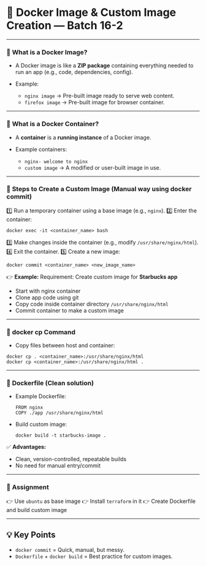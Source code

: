 # 🚀 **Docker Image & Custom Image Creation — Batch 16-2**

---

### 📌 **What is a Docker Image?**

* A Docker image is like a **ZIP package** containing everything needed to run an app (e.g., code, dependencies, config).
* Example:

  * `nginx image` → Pre-built image ready to serve web content.
  * `firefox image` → Pre-built image for browser container.

---

### 📌 **What is a Docker Container?**

* A **container** is a **running instance** of a Docker image.
* Example containers:

  * `nginx- welcome to nginx`
  * `custom image` → A modified or user-built image in use.

---

### 📌 **Steps to Create a Custom Image (Manual way using docker commit)**

1️⃣ Run a temporary container using a base image (e.g., `nginx`).
2️⃣ Enter the container:

```
docker exec -it <container_name> bash
```

3️⃣ Make changes inside the container (e.g., modify `/usr/share/nginx/html`).
4️⃣ Exit the container.
5️⃣ Create a new image:

```
docker commit <container_name> <new_image_name>
```

👉 **Example:**
Requirement: Create custom image for **Starbucks app**

* Start with nginx container
* Clone app code using git
* Copy code inside container directory `/usr/share/nginx/html`
* Commit container to make a custom image

---

### 📌 **docker cp Command**

* Copy files between host and container:

```
docker cp . <container_name>:/usr/share/nginx/html
docker cp <container_name>:/usr/share/nginx/html .
```

---

### 📌 **Dockerfile (Clean solution)**

* Example Dockerfile:

  ```
  FROM nginx
  COPY ./app /usr/share/nginx/html
  ```
* Build custom image:

  ```
  docker build -t starbucks-image .
  ```

✅ **Advantages:**

* Clean, version-controlled, repeatable builds
* No need for manual entry/commit

---

### 📌 **Assignment**

👉 Use `ubuntu` as base image
👉 Install `terraform` in it
👉 Create Dockerfile and build custom image

---

## 💡 **Key Points**

* `docker commit` = Quick, manual, but messy.
* `Dockerfile` + `docker build` = Best practice for custom images.

